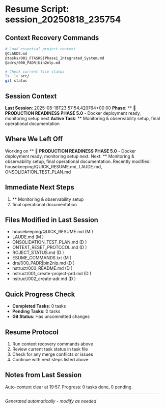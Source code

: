 # Resume Script: session_20250818_235754

## Context Recovery Commands
```bash
# Load essential project context
@CLAUDE.md
@tasks/001_FTASKS|Phase1_Integrated_System.md
@adrs/000_PADR|bin2nlp.md

# Check current file status
ls -la src/
git status
```

## Session Context
**Last Session**: 2025-08-18T23:57:54.420764+00:00
**Phase**: ** 🚀 **PRODUCTION READINESS PHASE 5.0** - Docker deployment ready, monitoring setup next
**Active Task**: ** Monitoring & observability setup, final operational documentation

## Where We Left Off
Working on ** 🚀 **PRODUCTION READINESS PHASE 5.0** - Docker deployment ready, monitoring setup next. Next: ** Monitoring & observability setup, final operational documentation. Recently modified: housekeeping/QUICK_RESUME.md, LAUDE.md, ONSOLIDATION_TEST_PLAN.md

## Immediate Next Steps
1. ** Monitoring & observability setup
2. final operational documentation

## Files Modified in Last Session
- housekeeping/QUICK_RESUME.md (M )
- LAUDE.md (M )
- ONSOLIDATION_TEST_PLAN.md (D )
- ONTEXT_RESET_PROTOCOL.md (D )
- ROJECT_STATUS.md (D )
- ESUME_COMMANDS.txt (M )
- drs/000_PADR|bin2nlp.md (D )
- nstruct/000_README.md (D )
- nstruct/001_create-project-prd.md (D )
- nstruct/002_create-adr.md (D )

## Quick Progress Check
- **Completed Tasks**: 0 tasks
- **Pending Tasks**: 0 tasks
- **Git Status**: Has uncommitted changes

## Resume Protocol
1. Run context recovery commands above
2. Review current task status in task file
3. Check for any merge conflicts or issues
4. Continue with next steps listed above

## Notes from Last Session
Auto-context clear at 19:57. Progress: 0 tasks done, 0 pending.

---
*Generated automatically - modify as needed*
